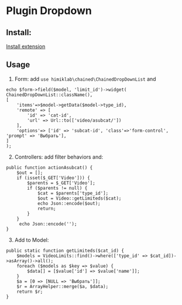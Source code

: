 Plugin Dropdown
===============

Install:
--------

[Install extension](https://github.com/himiklab/yii2-chained-dropdown-list-widget)

Usage
-----

1. Form: add `use himiklab\chained\ChainedDropDownList` and
```
echo $form->field($model, 'limit_id')->widget(
ChainedDropDownList::className(),
[
    'items'=>$model->getData($model->type_id),
    'remote' => [
        'id' => 'cat-id',
        'url' => Url::to(['video/asubcat/'])
    ],
    'options'=> ['id' => 'subcat-id', 'class'=>'form-control', 'prompt' => 'Выбрать'],
]
); 
```

2. Controllers: add filter behaviors and: 
```
public function actionAsubcat() {
    $out = [];
    if (isset($_GET['Video'])) {
        $parents = $_GET['Video'];
        if ($parents != null) {
            $cat = $parents['type_id'];
            $out = Video::getLimiteds($cat);
            echo Json::encode($out);
            return;
        }
    }
     echo Json::encode('');
}
```

3. Add to Model: 
```
public static function getLimiteds($cat_id) {
    $models = VideoLimits::find()->where(['type_id' => $cat_id])->asArray()->all();
    foreach ($models as $key => $value) {
        $data[] = [$value['id'] => $value['name']];
    }
    $a = [0 => [NULL => 'Выбрать']];
    $r = ArrayHelper::merge($a, $data);
    return $r;
}
```